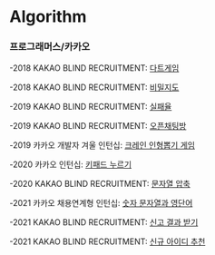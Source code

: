 # Algorithm

### 프로그래머스/카카오


-2018 KAKAO BLIND RECRUITMENT: [다트게임](https://github.com/6879656a696e/Algorithm/commit/4951140f1eb93047dc9539fb08d3cbcf9b2b9d1e)


-2018 KAKAO BLIND RECRUITMENT: [비밀지도](https://github.com/6879656a696e/Algorithm/blob/main/Programmers/KAKAO/2018%20KAKAO%20BLIND%20RECRUITMENT/%EB%B9%84%EB%B0%80%EC%A7%80%EB%8F%84.java)


-2019 KAKAO BLIND RECRUITMENT: [실패율](https://github.com/6879656a696e/Algorithm/blob/main/Programmers/KAKAO/2019%20KAKAO%20BLIND%20RECRUITMENT/%EC%8B%A4%ED%8C%A8%EC%9C%A8.java)

-2019 KAKAO BLIND RECRUITMENT: [오픈채팅방](https://github.com/6879656a696e/Algorithm/blob/main/Programmers/KAKAO/2019%20KAKAO%20BLIND%20RECRUITMENT/%EC%98%A4%ED%94%88%EC%B1%84%ED%8C%85%EB%B0%A9.java)

-2019 카카오 개발자 겨울 인턴십: [크레인 인형뽑기 게임](https://github.com/6879656a696e/Algorithm/blob/main/Programmers/KAKAO/2019%20%EC%B9%B4%EC%B9%B4%EC%98%A4%20%EA%B0%9C%EB%B0%9C%EC%9E%90%20%EA%B2%A8%EC%9A%B8%20%EC%9D%B8%ED%84%B4%EC%8B%AD/%ED%81%AC%EB%A0%88%EC%9D%B8%20%EC%9D%B8%ED%98%95%EB%BD%91%EA%B8%B0%20%EA%B2%8C%EC%9E%84.java)


-2020 카카오 인턴십: [키패드 누르기](https://github.com/6879656a696e/Algorithm/blob/main/Programmers/KAKAO/2020%20%EC%B9%B4%EC%B9%B4%EC%98%A4%20%EC%9D%B8%ED%84%B4%EC%8B%AD/%ED%82%A4%ED%8C%A8%EB%93%9C%20%EB%88%84%EB%A5%B4%EA%B8%B0.java)


-2020 KAKAO BLIND RECRUITMENT: [문자열 압축](https://github.com/6879656a696e/Algorithm/tree/main/%ED%94%84%EB%A1%9C%EA%B7%B8%EB%9E%98%EB%A8%B8%EC%8A%A4/lv2/60057.%E2%80%85%EB%AC%B8%EC%9E%90%EC%97%B4%E2%80%85%EC%95%95%EC%B6%95)


-2021 카카오 채용연계형 인턴십: [숫자 문자열과 영단어](https://github.com/6879656a696e/Algorithm/blob/main/Programmers/KAKAO/2021%20%EC%B9%B4%EC%B9%B4%EC%98%A4%20%EC%B1%84%EC%9A%A9%EC%97%B0%EA%B3%84%ED%98%95%20%EC%9D%B8%ED%84%B4%EC%8B%AD/%EC%88%AB%EC%9E%90%20%EB%AC%B8%EC%9E%90%EC%97%B4%EA%B3%BC%20%EC%98%81%EB%8B%A8%EC%96%B4.java)


-2021 KAKAO BLIND RECRUITMENT: [신고 결과 받기](https://github.com/6879656a696e/Algorithm/blob/main/Programmers/KAKAO/2021%20KAKAO%20BLIND%20RECRUITMENT/%EC%8B%A0%EA%B3%A0%20%EA%B2%B0%EA%B3%BC%20%EB%B0%9B%EA%B8%B0.java)


-2021 KAKAO BLIND RECRUITMENT: [신규 아이디 추천](https://github.com/6879656a696e/Algorithm/blob/main/Programmers/KAKAO/2021%20KAKAO%20BLIND%20RECRUITMENT/%EC%8B%A0%EA%B7%9C%20%EC%95%84%EC%9D%B4%EB%94%94%20%EC%B6%94%EC%B2%9C.java)

